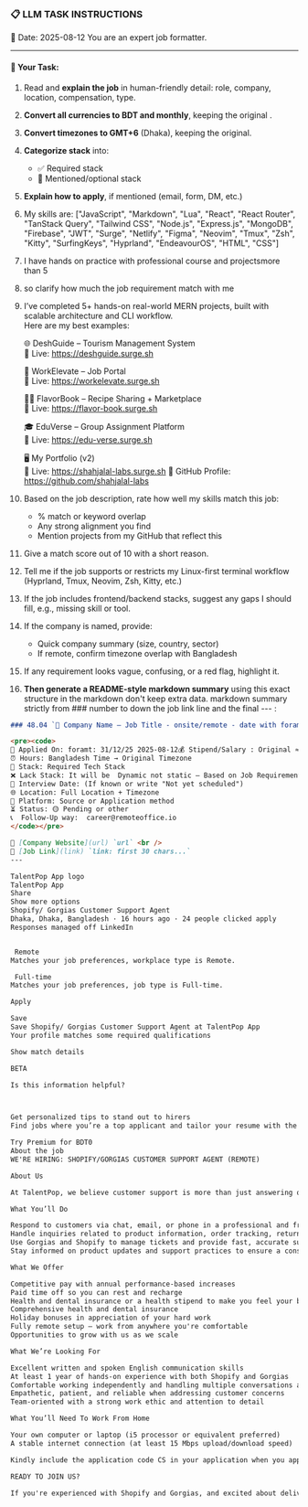 ### 📋 LLM TASK INSTRUCTIONS  
📅 Date: 2025-08-12
You are an expert job formatter.

---

#### 🔧 Your Task:
1. Read and **explain the job** in human-friendly detail: role, company, location, compensation, type.  
2. **Convert all currencies to BDT and monthly**, keeping the original .  
3. **Convert timezones to GMT+6** (Dhaka), keeping the original.  
4. **Categorize stack** into:  
   - ✅ Required stack  
   - 🔧 Mentioned/optional stack  
5. **Explain how to apply**, if mentioned (email, form, DM, etc.)  
7. My skills are: ["JavaScript", "Markdown", "Lua", "React", "React Router", "TanStack Query", "Tailwind CSS", "Node.js", "Express.js", "MongoDB", "Firebase", "JWT", "Surge", "Netlify", "Figma", "Neovim", "Tmux", "Zsh", "Kitty", "SurfingKeys", "Hyprland", "EndeavourOS", "HTML", "CSS"]
8. I have hands on practice with professional course and projectsmore than 5
9. so clarify how much the job requirement match with me 
10. I’ve completed 5+ hands-on real-world MERN projects, built with scalable architecture and CLI workflow.  
    Here are my best examples:

      🌐 DeshGuide – Tourism Management System  
    🔗 Live: https://deshguide.surge.sh

    💼 WorkElevate – Job Portal  
    🔗 Live: https://workelevate.surge.sh

    🧑‍🍳 FlavorBook – Recipe Sharing + Marketplace  
    🔗 Live: https://flavor-book.surge.sh

    🎓 EduVerse – Group Assignment Platform  
    🔗 Live: https://edu-verse.surge.sh

    🖥️ My Portfolio (v2)  
    🔗 Live: https://shahjalal-labs.surge.sh
    🚀 GitHub Profile: https://github.com/shahjalal-labs

11. Based on the job description, rate how well my skills match this job:  
    - % match or keyword overlap  
    - Any strong alignment you find  
    - Mention projects from my GitHub that reflect this

12. Give a match score out of 10 with a short reason.

13. Tell me if the job supports or restricts my Linux-first terminal workflow (Hyprland, Tmux, Neovim, Zsh, Kitty, etc.)

14. If the job includes frontend/backend stacks, suggest any gaps I should fill, e.g., missing skill or tool.

15. If the company is named, provide:  
    - Quick company summary (size, country, sector)  
    - If remote, confirm timezone overlap with Bangladesh

16. If any requirement looks vague, confusing, or a red flag, highlight it.


17. **Then generate a README-style markdown summary** using this exact structure in the markdown don't keep extra data. markdown summary strictly from ### number to down the job link line and the final --- :
```markdown
### 48.04 `🏢 Company Name — Job Title - onsite/remote - date with foramt: 31/12/25 - BDT salary`

<pre><code>
📅 Applied On: foramt: 31/12/25 2025-08-12💰 Stipend/Salary : Original ≈ Converted BDT / Monthly
⏰ Hours: Bangladesh Time → Original Timezone
🧰 Stack: Required Tech Stack
❌ Lack Stack: It will be  Dynamic not static – Based on Job Requirements: For your example added: mysql, postgres, redis, docker, nginx, aws, gcp, azure, firebase, netlify, surge, figma, sketch, etc.
📆 Interview Date: (If known or write "Not yet scheduled")
🌐 Location: Full Location + Timezone
🧭 Platform: Source or Application method
⏳ Status: 🟡 Pending or other
📞  Follow-Up way:  career@remoteoffice.io
</code></pre>

🔗 [Company Website](url) `url` <br />
🔗 [Job Link](link) `link: first 30 chars...`
---

TalentPop App logo
TalentPop App
Share
Show more options
Shopify/ Gorgias Customer Support Agent
Dhaka, Dhaka, Bangladesh · 16 hours ago · 24 people clicked apply
Responses managed off LinkedIn


 Remote
Matches your job preferences, workplace type is Remote.

 Full-time
Matches your job preferences, job type is Full-time.

Apply

Save
Save Shopify/ Gorgias Customer Support Agent at TalentPop App
Your profile matches some required qualifications

Show match details

BETA

Is this information helpful?



Get personalized tips to stand out to hirers
Find jobs where you’re a top applicant and tailor your resume with the help of AI.

Try Premium for BDT0
About the job
WE'RE HIRING: SHOPIFY/GORGIAS CUSTOMER SUPPORT AGENT (REMOTE)

About Us

At TalentPop, we believe customer support is more than just answering questions — it’s about building real trust with every interaction. We're looking for thoughtful, friendly, and tech-savvy individuals who love helping others and want to grow their careers in a fully remote environment.

What You’ll Do

Respond to customers via chat, email, or phone in a professional and friendly manner
Handle inquiries related to product information, order tracking, returns, and account concerns
Use Gorgias and Shopify to manage tickets and provide fast, accurate support
Stay informed on product updates and support practices to ensure a consistent customer experience

What We Offer

Competitive pay with annual performance-based increases
Paid time off so you can rest and recharge
Health and dental insurance or a health stipend to make you feel your best!
Comprehensive health and dental insurance
Holiday bonuses in appreciation of your hard work
Fully remote setup — work from anywhere you're comfortable
Opportunities to grow with us as we scale

What We’re Looking For

Excellent written and spoken English communication skills
At least 1 year of hands-on experience with both Shopify and Gorgias
Comfortable working independently and handling multiple conversations at once
Empathetic, patient, and reliable when addressing customer concerns
Team-oriented with a strong work ethic and attention to detail

What You’ll Need To Work From Home

Your own computer or laptop (i5 processor or equivalent preferred)
A stable internet connection (at least 15 Mbps upload/download speed)

Kindly include the application code CS in your application when you apply — it helps us review your application faster!

READY TO JOIN US?

If you're experienced with Shopify and Gorgias, and excited about delivering outstanding customer experiences from home, we'd love to hear from you. Apply now and grow with a team that values your work and your well-being.

```